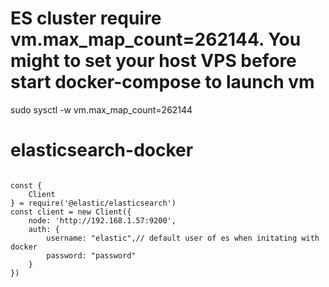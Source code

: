 # ES cluster require vm.max_map_count=262144. You might to set your host VPS before start docker-compose to launch vm

sudo sysctl -w vm.max_map_count=262144

# elasticsearch-docker

```

const {
    Client
} = require('@elastic/elasticsearch')
const client = new Client({
    node: 'http://192.168.1.57:9200',
    auth: {
        username: "elastic",// default user of es when initating with docker
        password: "password"
    }
})
```
